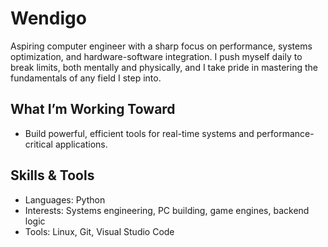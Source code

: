 # Wendigo
Aspiring computer engineer with a sharp focus on performance, systems optimization, and hardware-software integration. I push myself daily to break limits, both mentally and physically, and I take pride in mastering the fundamentals of any field I step into.

## What I’m Working Toward
- Build powerful, efficient tools for real-time systems and performance-critical applications.

## Skills & Tools
- Languages: Python
- Interests: Systems engineering, PC building, game engines, backend logic
- Tools: Linux, Git, Visual Studio Code
